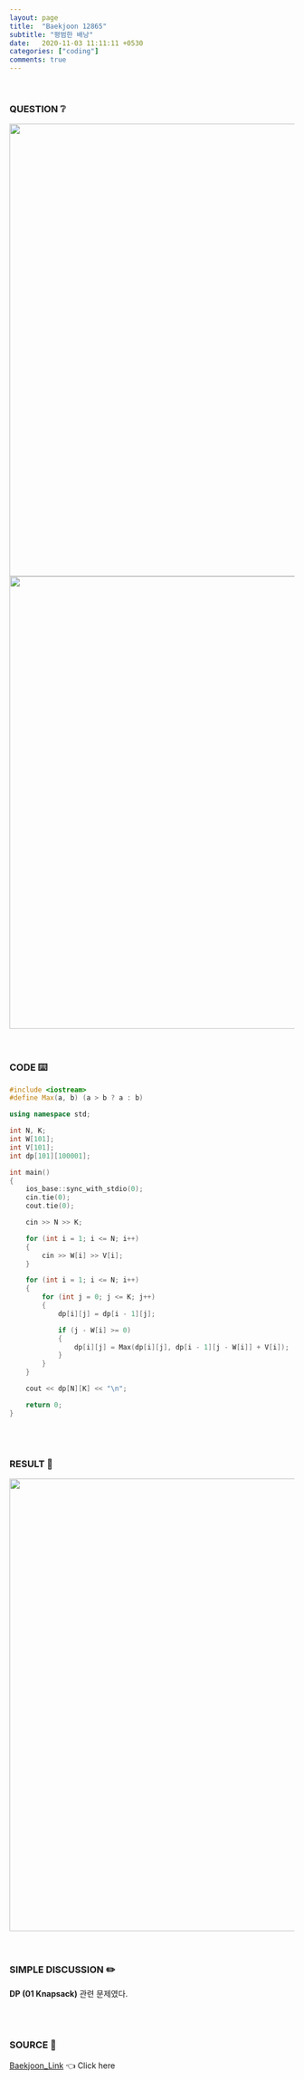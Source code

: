 ```yaml
---
layout: page
title:  "Baekjoon 12865"
subtitle: "평범한 배낭"
date:   2020-11-03 11:11:11 +0530
categories: ["coding"]
comments: true
---
```


<br>

### QUESTION ❔

<img src="{{ '/assets/baekjoon/12865.jpg' }}" style="width: 800px; height: auto; margin-left: auto; margin-right: auto; display: block;">
<img src="{{ '/assets/baekjoon/12865a.jpg' }}" style="width: 800px; height: auto; margin-left: auto; margin-right: auto; display: block;">  

<br>
<br>

### CODE ⌨️

```c++
#include <iostream>
#define Max(a, b) (a > b ? a : b)

using namespace std;

int N, K;
int W[101];
int V[101];
int dp[101][100001];

int main()
{
	ios_base::sync_with_stdio(0);
	cin.tie(0);
	cout.tie(0);

	cin >> N >> K;

	for (int i = 1; i <= N; i++)
	{
		cin >> W[i] >> V[i];
	}

	for (int i = 1; i <= N; i++)
	{
		for (int j = 0; j <= K; j++)
		{
			dp[i][j] = dp[i - 1][j];

			if (j - W[i] >= 0)
			{
				dp[i][j] = Max(dp[i][j], dp[i - 1][j - W[i]] + V[i]);
			}			
		}
	}

	cout << dp[N][K] << "\n";

	return 0;
}
```  

<br>
<br>

### RESULT 💛

<img src="{{ '/assets/baekjoon/12865r.jpg' }}" style="width: 800px; height: auto; margin-left: auto; margin-right: auto; display: block;">  

<br>
<br>

### SIMPLE DISCUSSION ✏️

**DP (01 Knapsack)** 관련 문제였다.  

<br>
<br>

### SOURCE 💎

[Baekjoon_Link][link] 👈 Click here  

<br>

<script src="https://utteranc.es/client.js"
        repo="DCherish/DCherish.github.io"
        issue-term="pathname"
        theme="boxy-light"
        crossorigin="anonymous"
        async>
</script>

[link]: https://www.acmicpc.net/problem/12865